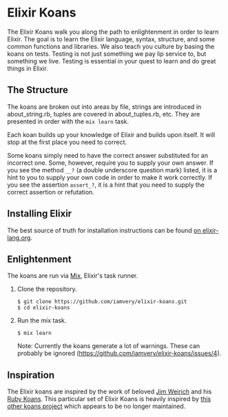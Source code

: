 Elixir Koans
============

The Elixir Koans walk you along the path to enlightenment in order to learn Elixir.
The goal is to learn the Elixir language, syntax, structure, and some common functions and libraries.
We also teach you culture by basing the koans on tests.
Testing is not just something we pay lip service to, but something we live.
Testing is essential in your quest to learn and do great things in Elixir.

The Structure
-------------

The koans are broken out into areas by file, strings are introduced in about_string.rb, tuples are covered in about_tuples.rb, etc.
They are presented in order with the `mix learn` task.

Each koan builds up your knowledge of Elixir and builds upon itself.
It will stop at the first place you need to correct.

Some koans simply need to have the correct answer substituted for an incorrect one.
Some, however, require you to supply your own answer.
If you see the method `__?` (a double underscore question mark) listed, it is a hint to you to supply your own code in order to make it work correctly.
If you see the assertion `assert_?`, it is a hint that you need to supply the correct assertion or refutation.

Installing Elixir
-----------------

The best source of truth for installation instructions can be found [on elixir-lang.org][install].

Enlightenment
-------------

The koans are run via [Mix], Elixir's task runner.

1. Clone the repository.

   ```
   $ git clone https://github.com/iamvery/elixir-koans.git
   $ cd elixir-koans
   ```

2. Run the mix task.

   ```
   $ mix learn
   ```

   Note: Currently the koans generate a lot of warnings. These can probably be ignored (https://github.com/iamvery/elixir-koans/issues/4).

Inspiration
-----------

The Elixir koans are inspired by the work of beloved [Jim Weirich][jim] and his [Ruby Koans][ruby-koans].
This particular set of Elixir Koans is heavily inspired by [this other koans project][other-koans] which appears to be no longer maintained.


[install]: http://elixir-lang.org/install.html
[Mix]: http://elixir-lang.org/getting-started/mix-otp/introduction-to-mix.html
[jim]: https://github.com/jimweirich
[ruby-koans]: https://github.com/neo/ruby_koans
[other-koans]: https://github.com/dojo-toulouse/elixir-koans
